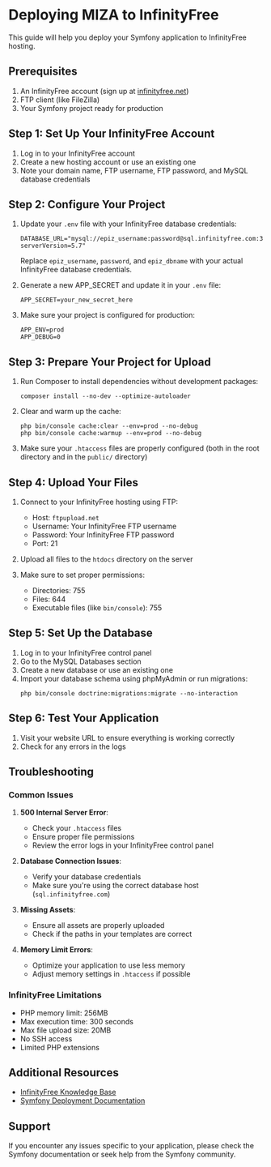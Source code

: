 # Deploying MIZA to InfinityFree

This guide will help you deploy your Symfony application to InfinityFree hosting.

## Prerequisites

1. An InfinityFree account (sign up at [infinityfree.net](https://infinityfree.net/))
2. FTP client (like FileZilla)
3. Your Symfony project ready for production

## Step 1: Set Up Your InfinityFree Account

1. Log in to your InfinityFree account
2. Create a new hosting account or use an existing one
3. Note your domain name, FTP username, FTP password, and MySQL database credentials

## Step 2: Configure Your Project

1. Update your `.env` file with your InfinityFree database credentials:
   ```
   DATABASE_URL="mysql://epiz_username:password@sql.infinityfree.com:3306/epiz_dbname?serverVersion=5.7"
   ```
   Replace `epiz_username`, `password`, and `epiz_dbname` with your actual InfinityFree database credentials.

2. Generate a new APP_SECRET and update it in your `.env` file:
   ```
   APP_SECRET=your_new_secret_here
   ```

3. Make sure your project is configured for production:
   ```
   APP_ENV=prod
   APP_DEBUG=0
   ```

## Step 3: Prepare Your Project for Upload

1. Run Composer to install dependencies without development packages:
   ```
   composer install --no-dev --optimize-autoloader
   ```

2. Clear and warm up the cache:
   ```
   php bin/console cache:clear --env=prod --no-debug
   php bin/console cache:warmup --env=prod --no-debug
   ```

3. Make sure your `.htaccess` files are properly configured (both in the root directory and in the `public/` directory)

## Step 4: Upload Your Files

1. Connect to your InfinityFree hosting using FTP:
   - Host: `ftpupload.net`
   - Username: Your InfinityFree FTP username
   - Password: Your InfinityFree FTP password
   - Port: 21

2. Upload all files to the `htdocs` directory on the server

3. Make sure to set proper permissions:
   - Directories: 755
   - Files: 644
   - Executable files (like `bin/console`): 755

## Step 5: Set Up the Database

1. Log in to your InfinityFree control panel
2. Go to the MySQL Databases section
3. Create a new database or use an existing one
4. Import your database schema using phpMyAdmin or run migrations:
   ```
   php bin/console doctrine:migrations:migrate --no-interaction
   ```

## Step 6: Test Your Application

1. Visit your website URL to ensure everything is working correctly
2. Check for any errors in the logs

## Troubleshooting

### Common Issues

1. **500 Internal Server Error**:
   - Check your `.htaccess` files
   - Ensure proper file permissions
   - Review the error logs in your InfinityFree control panel

2. **Database Connection Issues**:
   - Verify your database credentials
   - Make sure you're using the correct database host (`sql.infinityfree.com`)

3. **Missing Assets**:
   - Ensure all assets are properly uploaded
   - Check if the paths in your templates are correct

4. **Memory Limit Errors**:
   - Optimize your application to use less memory
   - Adjust memory settings in `.htaccess` if possible

### InfinityFree Limitations

- PHP memory limit: 256MB
- Max execution time: 300 seconds
- Max file upload size: 20MB
- No SSH access
- Limited PHP extensions

## Additional Resources

- [InfinityFree Knowledge Base](https://support.infinityfree.net/kb/)
- [Symfony Deployment Documentation](https://symfony.com/doc/current/deployment.html)

## Support

If you encounter any issues specific to your application, please check the Symfony documentation or seek help from the Symfony community. 
